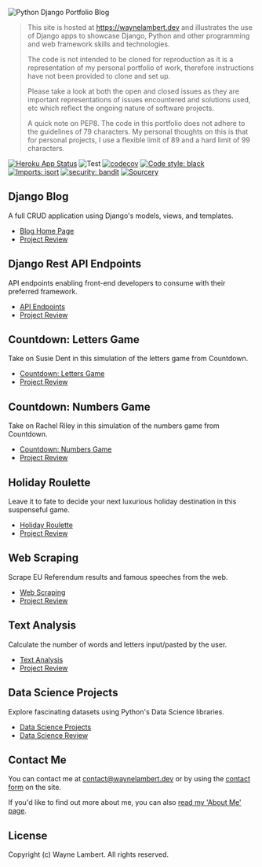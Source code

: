 ![Python Django Portfolio Blog](https://wl-portfolio.s3.eu-west-2.amazonaws.com/images/python-django-portfolio-github.png)

> This site is hosted at <https://waynelambert.dev> and illustrates the use of Django apps to
> showcase Django, Python and other programming and web framework skills and technologies.
>
> The code is not intended to be cloned for reproduction as it is a representation of my personal
> portfolio of work, therefore instructions have not been provided to clone and set up.
>
> Please take a look at both the open and closed issues as they are important representations of
> issues encountered and solutions used, etc which reflect the ongoing nature of software projects.
>
> A quick note on PEP8. The code in this portfolio does not adhere to the guidelines of 79
> characters. My personal thoughts on this is that for personal projects, I use a flexible limit of
> 89 and a hard limit of 99 characters.

[![Heroku App Status](https://heroku-shields.herokuapp.com/wl-portfolio)](https://wl-portfolio.herokuapp.com)
![Test](https://github.com/WayneLambert/portfolio/workflows/Test/badge.svg?branch=ci)
[![codecov](https://codecov.io/gh/WayneLambert/portfolio/branch/ci/graph/badge.svg)](https://codecov.io/gh/WayneLambert/portfolio)
[![Code style: black](https://img.shields.io/badge/code%20style-black-000000.svg)](https://github.com/psf/black)
[![Imports: isort](https://img.shields.io/badge/%20imports-isort-%231674b1?style=flat&labelColor=ef8336)](https://timothycrosley.github.io/isort/)
[![security: bandit](https://img.shields.io/badge/security-bandit-yellow.svg)](https://github.com/PyCQA/bandit)
[![Sourcery](https://img.shields.io/badge/Sourcery-enabled-brightgreen)](https://sourcery.ai)

## Django Blog

A full CRUD application using Django's models, views, and templates.

- [Blog Home Page](https://waynelambert.dev/blog)
- [Project Review](https://waynelambert.dev/portfolio/reviews/blog/)

## Django Rest API Endpoints

API endpoints enabling front-end developers to consume with their preferred framework.

- [API Endpoints](https://www.waynelambert.dev/api/blog/posts/)
- [Project Review](https://waynelambert.dev/portfolio/reviews/api/)

## Countdown: Letters Game

Take on Susie Dent in this simulation of the letters game from Countdown.

- [Countdown: Letters Game](https://www.waynelambert.dev/countdown-letters/selection/)
- [Project Review](https://waynelambert.dev/portfolio/reviews/countdown-letters/)

## Countdown: Numbers Game

Take on Rachel Riley in this simulation of the numbers game from Countdown.

- [Countdown: Numbers Game](https://www.waynelambert.dev/countdown-numbers/selection/)
- [Project Review](https://waynelambert.dev/portfolio/reviews/countdown-numbers/)

## Holiday Roulette

Leave it to fate to decide your next luxurious holiday destination in this suspenseful game.

- [Holiday Roulette](https://www.waynelambert.dev/roulette/game/)
- [Project Review](https://waynelambert.dev/portfolio/reviews/roulette/)

## Web Scraping

Scrape EU Referendum results and famous speeches from the web.

- [Web Scraping](https://www.waynelambert.dev/scraping/scraping-options/)
- [Project Review](https://waynelambert.dev/portfolio/reviews/scraping/)

## Text Analysis

Calculate the number of words and letters input/pasted by the user.

- [Text Analysis](https://www.waynelambert.dev/text_analysis/analyse/)
- [Project Review](https://waynelambert.dev/portfolio/reviews/text-analysis/)

## Data Science Projects

Explore fascinating datasets using Python's Data Science libraries.

- [Data Science Projects](https://github.com/WayneLambert/data-science-portfolio/tree/master/notebooks)
- [Data Science Review](https://waynelambert.dev/portfolio/reviews/data-science/)

## Contact Me

You can contact me at [contact@waynelambert.dev](mailto:contact@waynelambert.dev) or by using the
[contact form](https://www.waynelambert.dev/contact/) on the site.

If you'd like to find out more about me, you can also
[read my 'About Me' page](https://www.waynelambert.dev/about-me/).

## License

Copyright (c) Wayne Lambert. All rights reserved.
